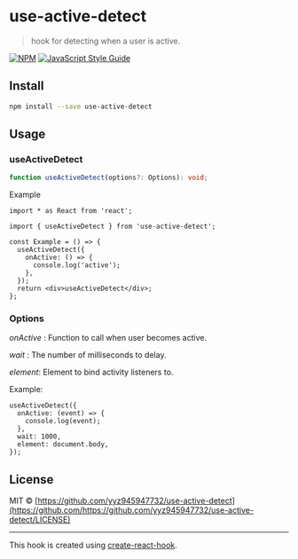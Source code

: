# use-active-detect

> hook for detecting when a user is active.

[![NPM](https://img.shields.io/npm/v/use-active-detect.svg)](https://www.npmjs.com/package/use-active-detect) [![JavaScript Style Guide](https://img.shields.io/badge/code_style-standard-brightgreen.svg)](https://standardjs.com)

## Install

```bash
npm install --save use-active-detect
```

## Usage

### useActiveDetect

```typescript
function useActiveDetect(options?: Options): void;
```

Example

```tsx
import * as React from 'react';

import { useActiveDetect } from 'use-active-detect';

const Example = () => {
  useActiveDetect({
    onActive: () => {
      console.log('active');
    },
  });
  return <div>useActiveDetect</div>;
};
```

### Options

_onActive_ : Function to call when user becomes active.

_wait_ : The number of milliseconds to delay.

_element_: Element to bind activity listeners to.

Example:

```tsx
useActiveDetect({
  onActive: (event) => {
    console.log(event);
  },
  wait: 1000,
  element: document.body,
});
```

## License

MIT © [https://github.com/yyz945947732/use-active-detect](https://github.com/https://github.com/yyz945947732/use-active-detect/LICENSE)

---

This hook is created using [create-react-hook](https://github.com/hermanya/create-react-hook).
